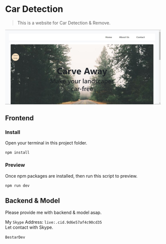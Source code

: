 # Car Detection

> This is a website for Car Detection & Remove.  

<img src='./frontend/src/assets/gitLogo.jpg'>

## Frontend
### Install
Open your terminal in this project folder.
```
npm install
```
### Preview
Once npm packages are installed, then run this script to preview.
```
npm run dev
```

## Backend & Model

Please provide me with backend & model asap.  

My `Skype` Address: `live:.cid.9d6e57af4c90cd35`  
Let contact with Skype.  

`BestarDev`